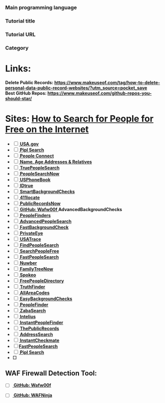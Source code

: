 <!--
Thanks for your contribution! If you're submitting a tutorial, please ensure it includes a guided path for learners, either through a step-by-step article or by breaking down code into digestible parts that are easy to follow. Please submit only programming tutorials that build something interesting from scratch; no frameworks, libraries, guides for frameworks/libraries or tutorials that glue just other libraries together. 
-->
### Main programming language
<!-- max. 1 -->

### Tutorial title
<!-- the original title from the article, repository, ... -->

### Tutorial URL

### Category

# Links:
<b> Delete Public Records: https://www.makeuseof.com/tag/how-to-delete-personal-data-public-record-websites/?utm_source=pocket_save </b> <br>
<b> Best GitHub Repos: https://www.makeuseof.com/github-repos-you-should-star/ <b> <br>
# Sites: <a href="https://pipl.com/](https://www.makeuseof.com/tag/15-websites-to-trace-people-online/"> How to Search for People for Free on the Internet  </a>
* [ ] <a href="https://www.usa.gov/agency-index"> USA.gov </a>
* [ ] <a href="https://pipl.com/"> Pipl Search  </a>
* [ ] <a href="https://suppression.peopleconnect.us/login"> People Connect </a> <br>
* [ ] <a href="#"> Name, Age Addresses & Relatives</a>
* [ ] <a href="#"> TruePeopleSearch</a>
* [ ] <a href="#"> PeopleSearchNow </a>
* [ ] <a href="#"> USPhoneBook </a>
* [ ] <a href="#"> IDtrue </a>
* [ ] <a href="#"> SmartBackgroundChecks</a>
* [ ] <a href="#"> 411locate </a>
* [ ] <a href="#"> PublicRecordsNow </a>
* [ ] <a href="#"> GitHub: Wafw00f  </a> AdvancedBackgroundChecks
* [ ] <a href="#"> PeopleFinders  </a> 
* [ ] <a href="#"> AdvancedPeopleSearch </a> 
* [ ] <a href="#"> FastBackgroundCheck  </a> 
* [ ] <a href="#"> PrivateEye  </a> 
* [ ] <a href="#"> USATrace  </a> 
* [ ] <a href="#"> FindPeopleSearch  </a>
* [ ] <a href="#"> SearchPeopleFree  </a> 
* [ ] <a href="#"> FastPeopleSearch </a> 
* [ ] <a href="#"> Nuwber </a> 
* [ ] <a href="#"> FamilyTreeNow  </a> 
* [ ] <a href="#"> Spokeo  </a> 
* [ ] <a href="#"> FreePeopleDirectory </a> 
* [ ] <a href="#"> TruthFinder  </a> 
* [ ] <a href="#"> AllAreaCodes  </a> 
* [ ] <a href="#"> EasyBackgroundChecks </a> 
* [ ] <a href="#"> PeopleFinder  </a> 
* [ ] <a href="#"> ZabaSearch  </a> 
* [ ] <a href="#"> Intelius  </a> 
* [ ] <a href="#"> InstantPeopleFinder </a> 
* [ ] <a href="#"> ThePublicRecords  </a> 
* [ ] <a href="#"> AddressSearch  </a> 
* [ ] <a href="#"> InstantCheckmate  </a> 
* [ ] <a href="https://www.fastpeoplesearch.com">FastPeopleSearch </a> <br>
* [ ] <a href="https://pipl.com/"> Pipl Search  </a>
* [ ] 
## WAF Firewall Detection Tool:<br>
* [ ] <a href="#"> GitHub: Wafw00f  </a> <br>
* [ ] <a href="#"> GitHub: WAFNinja  </a> <br>

